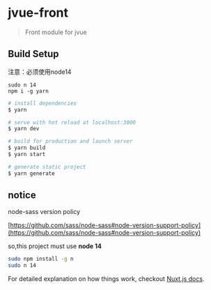 # jvue-front

> Front module for jvue

## Build Setup

注意：必须使用node14

```
sudo n 14
npm i -g yarn
```

```bash
# install dependencies
$ yarn

# serve with hot reload at localhost:3000
$ yarn dev

# build for production and launch server
$ yarn build
$ yarn start

# generate static project
$ yarn generate
```

## notice

node-sass version policy

[https://github.com/sass/node-sass#node-version-support-policy](https://github.com/sass/node-sass#node-version-support-policy)

so,this project must use **node 14**

```bash
sudo npm install -g n
sudo n 14
```

For detailed explanation on how things work, checkout [Nuxt.js docs](https://nuxtjs.org).
